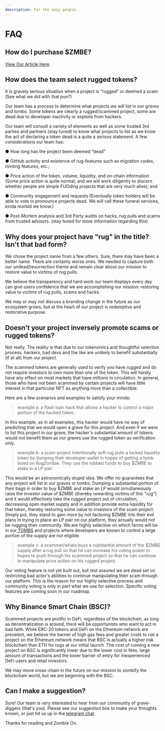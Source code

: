 ```yaml
---
description: For the nosy people.
---
```


# FAQ

## How do I purchase $ZMBE?

[View Our Article Here](faq.md#how-do-i-purchase-usdzmbe).

## How does the team select rugged tokens?

It is gravely serious situation when a project is “rugged” or deemed a scam. (See what we did with that pun?)

Our team has a process to determine what projects we will list in our graves and tombs. Some tokens are clearly a rugged/scammed project, some are dead due to developer inactivity or exploits from hackers.

Our team will consult a variety of elements as well as some trusted 3rd parties and partners (stay tuned) to know what projects to list as we know the act of declaring a token dead is a quite a serious statement. A few considerations our team has:

●  How long has the project been deemed “dead” 

●  GitHub activity and existence of rug-features such as migration codes, minting features, etc.;

●  Price action of the token, volume, liquidity, and on-chain information (Some price action is quite normal, and we will work diligently to discern whether people are simple FUDding projects that are very much alive); and

●  Community engagement and requests (Eventually token holders will be able to vote to pronounce projects dead. We will call these funeral services, kinda morbid we know.)

●  Post-Mortem analysis and 3rd Party audits on hacks, rug pulls and scams from trusted advisors. (stay tuned for more information regarding this)

## Why does your project have "rug" in the title? Isn't that bad form?

We chose the project name from a few others. Sure, there may have been a better name. There are certainly worse ones. We needed to capture both our undead/resurrection theme and remain clear about our mission to restore value to victims of rug pulls. 

We believe the transparency and hard work our team displays every day can give users confidence that we are accomplishing our mission: restoring value to victims of rug pulls, scams and hacks.

We may or may not discuss a branding change in the future as our ecosystem grows, but at the heart of our project is redemptive and restorative purpose.

## Doesn't your project inversely promote scams or rugged tokens? 

Not really. The reality is that due to our tokenomics and thoughtful selection process, hackers, bad devs and the like are unlikely to benefit substantially (if at all) from our project. 

The scammed tokens are generally used to verify you have rugged and do not require investors to own more than one of the token. This will hardly have any effect on most markets that have millions in circulation. In general, those who have not been scammed by certain projects will have little interest in that particular NFT as anything more than a collectible. 

Here are a few scenarios and examples to satisfy your minds: 

> example a: a flash loan hack that allows a hacker to control a major portion of the hacked token.

In this example, as in all examples, this hacker would have no way of predicting that we would open a grave for this project. And even if we were to list this project in our grave, the hacker's substantial amount of tokens would not benefit them as our graves use the rugged token as verification only.

> example b: a scam project intentionally soft rug pulls a locked liquidity token by dumping their developer wallet in hopes of getting a tomb listed on RugZombie. They use the robbed funds to buy $ZMBE to stake in a LP pair. 

This would be an astronomically stupid idea. We offer no guarantees that any project will list in our graves or tombs. Dumping a substantial portion of their bags in order to buy $ZMBE and stake an LP would simultaneously raise the investor value of $ZMBE (thereby rewarding victims of this "rug") and it would effectively take the rugged project out of circulation, decreasing open market supply and in addition provide extra liquidity for that token, thereby restoring some value to investors of the scam project. Simply put, they stand to gain more by not factoring $ZMBE into their evil plans In trying to place an LP pair on our platform, they actually would not be rugging their community. We are highly selective on which farms will be in our[ TOMBS](../basic-information/main-features/tombs.md) and projects where developers are known to control a large portion of the supply are not eligible. 

> example c: a scammer/whale buys a substantial amount of the $ZMBE supply after a rug pull so that he can increase his voting power in hopes to push through his scammed project so that he can continue to manipulate price action on his rugged project. 

Our voting feature is not yet built out, but rest assured we are dead set on restricting bad actor's abilities to continue manipulating their scam through our platform. This is the reason for our highly selective process and community voting is only in part what we use for selection. Specific voting features are coming soon in our roadmap. 

## Why Binance Smart Chain (BSC)?

Scammed projects are prolific in DeFi, regardless of the blockchain, as long as decentralization is around, there will be opportunists who want to act in bad faith. While ERC-20 tokens and DeFi on the Ethereum network are prevalent, we believe the barrier of high gas fees and greater costs to run a project on the Ethereum network means that BSC is actually a higher risk blockchain than ETH for rugs at our initial launch. The cost of running a new project on BSC is significantly lower due to the lower cost in fees, large amount of transactions and the lower barrier of entry for inexperienced DeFi users and retail investors.

We may move cross-chain in the future on our mission to zombify the blockchain world, but we are beginning with the BSC.

## Can I make a suggestion? 

Sure! Our team is very interested to hear from our community of grave-diggers (that's you). Please see our suggestion box to make your thoughts known, or just hit us up in the [telegram chat](socials.md).



Thanks for reading and Zombie On.
